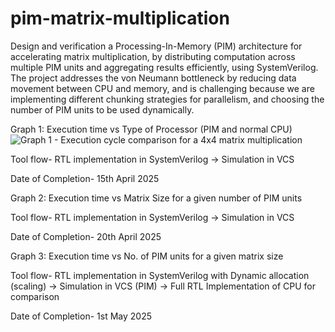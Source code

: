 # pim-matrix-multiplication

Design and verification a Processing-In-Memory (PIM) architecture for accelerating matrix multiplication, by distributing computation across multiple PIM units and aggregating results efficiently, using SystemVerilog. 
The project addresses the von Neumann bottleneck by reducing data movement between CPU and memory, and is challenging because we are implementing different chunking strategies for parallelism, and choosing the number of PIM units to be used dynamically. 


Graph 1: Execution time vs Type of Processor (PIM and normal CPU)
![Graph 1 - Execution cycle comparison for a 4x4 matrix multiplication](https://github.com/user-attachments/assets/e1834a42-30c9-4673-a722-244ed1a0fe52)

Tool flow- RTL implementation in SystemVerilog -> Simulation in VCS  

Date of Completion- 15th April 2025 

 

Graph 2: Execution time vs Matrix Size for a given number of PIM units 

Tool flow- RTL implementation in SystemVerilog -> Simulation in VCS  

Date of Completion- 20th April 2025 

 

Graph 3: Execution time vs No. of PIM units for a given matrix size 

Tool flow- RTL implementation in SystemVerilog with Dynamic allocation (scaling) -> Simulation in VCS (PIM) -> Full RTL Implementation of CPU for comparison

Date of Completion- 1st May 2025 

 
